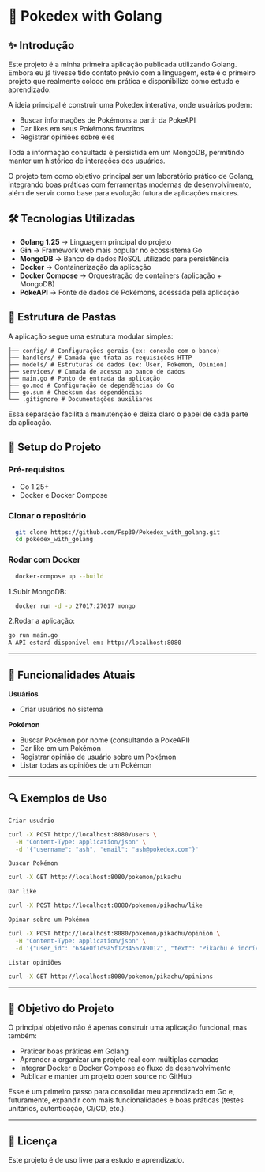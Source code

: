 # 📖 Pokedex with Golang

## ✨ Introdução

Este projeto é a minha primeira aplicação publicada utilizando Golang. Embora eu já tivesse tido contato prévio com a linguagem, este é o primeiro projeto que realmente coloco em prática e disponibilizo como estudo e aprendizado.

A ideia principal é construir uma Pokedex interativa, onde usuários podem:

- Buscar informações de Pokémons a partir da PokeAPI
- Dar likes em seus Pokémons favoritos
- Registrar opiniões sobre eles

Toda a informação consultada é persistida em um MongoDB, permitindo manter um histórico de interações dos usuários.

O projeto tem como objetivo principal ser um laboratório prático de Golang, integrando boas práticas com ferramentas modernas de desenvolvimento, além de servir como base para evolução futura de aplicações maiores.

## 🛠️ Tecnologias Utilizadas

- **Golang 1.25** → Linguagem principal do projeto
- **Gin** → Framework web mais popular no ecossistema Go
- **MongoDB** → Banco de dados NoSQL utilizado para persistência
- **Docker** → Containerização da aplicação
- **Docker Compose** → Orquestração de containers (aplicação + MongoDB)
- **PokeAPI** → Fonte de dados de Pokémons, acessada pela aplicação

## 📂 Estrutura de Pastas

A aplicação segue uma estrutura modular simples:

```
├── config/ # Configurações gerais (ex: conexão com o banco)
├── handlers/ # Camada que trata as requisições HTTP
├── models/ # Estruturas de dados (ex: User, Pokemon, Opinion)
├── services/ # Camada de acesso ao banco de dados
├── main.go # Ponto de entrada da aplicação
├── go.mod # Configuração de dependências do Go
├── go.sum # Checksum das dependências
└── .gitignore # Documentações auxiliares
```


Essa separação facilita a manutenção e deixa claro o papel de cada parte da aplicação.

## 🚀 Setup do Projeto

### Pré-requisitos

- Go 1.25+
- Docker e Docker Compose

### Clonar o repositório

```bash
  git clone https://github.com/Fsp30/Pokedex_with_golang.git
  cd pokedex_with_golang
```

### Rodar com Docker
```bash
  docker-compose up --build
```

1.Subir MongoDB:
```bash
  docker run -d -p 27017:27017 mongo
```
2.Rodar a aplicação:

```bash
go run main.go
A API estará disponível em: http://localhost:8080
```

---

## 📌 Funcionalidades Atuais

**Usuários**
- Criar usuários no sistema

**Pokémon**
- Buscar Pokémon por nome (consultando a PokeAPI)
- Dar like em um Pokémon
- Registrar opinião de usuário sobre um Pokémon
- Listar todas as opiniões de um Pokémon

---

## 🔍 Exemplos de Uso

`Criar usuário`
```bash
curl -X POST http://localhost:8080/users \
  -H "Content-Type: application/json" \
  -d '{"username": "ash", "email": "ash@pokedex.com"}'
```

`Buscar Pokémon`
```bash
curl -X GET http://localhost:8080/pokemon/pikachu
```

`Dar like`
```bash
curl -X POST http://localhost:8080/pokemon/pikachu/like
```

`Opinar sobre um Pokémon`
```bash
curl -X POST http://localhost:8080/pokemon/pikachu/opinion \
  -H "Content-Type: application/json" \
  -d '{"user_id": "634e0f1d9a5f123456789012", "text": "Pikachu é incrível!"}'
```

`Listar opiniões`
```bash
curl -X GET http://localhost:8080/pokemon/pikachu/opinions
```

--- 

## 🎯 Objetivo do Projeto

O principal objetivo não é apenas construir uma aplicação funcional, mas também:
- Praticar boas práticas em Golang
- Aprender a organizar um projeto real com múltiplas camadas
- Integrar Docker e Docker Compose ao fluxo de desenvolvimento
- Publicar e manter um projeto open source no GitHub

Esse é um primeiro passo para consolidar meu aprendizado em Go e, futuramente, expandir com mais funcionalidades e boas práticas (testes unitários, autenticação, CI/CD, etc.).

---

## 📜 Licença
Este projeto é de uso livre para estudo e aprendizado.


